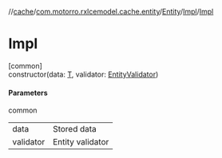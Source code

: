 //[cache](../../../../index.md)/[com.motorro.rxlcemodel.cache.entity](../../index.md)/[Entity](../index.md)/[Impl](index.md)/[Impl](-impl.md)

# Impl

[common]\
constructor(data: [T](index.md), validator: [EntityValidator](../../-entity-validator/index.md))

#### Parameters

common

| | |
|---|---|
| data | Stored data |
| validator | Entity validator |
